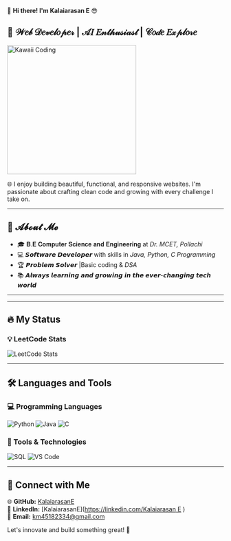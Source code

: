 👋 **Hi there! I'm Kalaiarasan E** 😎
## 🚀 𝒲𝑒𝒷 𝒟𝑒𝓋𝑒𝓁𝑜𝓅𝑒𝓇 | 𝒜𝐼 𝐸𝓃𝓉𝒽𝓊𝓈𝒾𝒶𝓈𝓉 | 𝒞𝑜𝒹𝑒 𝐸𝓍𝓅𝓁𝑜𝓇𝑒

<img src="https://media.giphy.com/media/ya4eevXU490Iw/giphy.gif" width="300" alt="Kawaii Coding">


🌐 I enjoy building beautiful, functional, and responsive websites. I'm passionate about crafting clean code and growing with every challenge I take on.  

---

## 🌟 𝓐𝓫𝓸𝓾𝓽 𝓜𝓮  

- 🎓 𝐁.𝐄 𝐂𝐨𝐦𝐩𝐮𝐭𝐞𝐫 𝐒𝐜𝐢𝐞𝐧𝐜𝐞 𝐚𝐧𝐝 𝐄𝐧𝐠𝐢𝐧𝐞𝐞𝐫𝐢𝐧𝐠 at *Dr. MCET, Pollachi*  
- 💻 𝙎𝙤𝙛𝙩𝙬𝙖𝙧𝙚 𝘿𝙚𝙫𝙚𝙡𝙤𝙥𝙚𝙧 with skills in *Java, Python, C Programming*  
- 🏆 𝙋𝙧𝙤𝙗𝙡𝙚𝙢 𝙎𝙤𝙡𝙫𝙚𝙧 |Basic coding &  *DSA*  
- 📚 𝘼𝙡𝙬𝙖𝙮𝙨 𝙡𝙚𝙖𝙧𝙣𝙞𝙣𝙜 𝙖𝙣𝙙 𝙜𝙧𝙤𝙬𝙞𝙣𝙜 𝙞𝙣 𝙩𝙝𝙚 𝙚𝙫𝙚𝙧-𝙘𝙝𝙖𝙣𝙜𝙞𝙣𝙜 𝙩𝙚𝙘𝙝 𝙬𝙤𝙧𝙡𝙙  

---

---  
## 🔥 My Status  

### 💡 LeetCode Stats  
![LeetCode Stats](https://leetcard.jacoblin.cool/kalaiarasane?theme=unicorn&font=Arial&animation=true)
 

---  
## 🛠 Languages and Tools  

### 💻 Programming Languages  
![Python](https://img.shields.io/badge/Python-3776AB?style=for-the-badge&logo=python&logoColor=white)
![Java](https://img.shields.io/badge/Java-ED8B00?style=for-the-badge&logo=java&logoColor=white)
![C](https://img.shields.io/badge/C-00599C?style=for-the-badge&logo=c&logoColor=white)   

### 🔧 Tools & Technologies  
![SQL](https://img.shields.io/badge/SQL-4479A1?style=for-the-badge&logo=sql&logoColor=white)   ![VS Code](https://img.shields.io/badge/VS%20Code-007ACC?style=for-the-badge&logo=visual-studio-code&logoColor=white)  
 
---  
## 💼 Connect with Me  
🌐 **GitHub:** [KalaiarasanE](https://github.com/kalaiarasane)  
🔗 **LinkedIn:** [KalaiarasanE]([https://linkedin.com/Kalaiarasan E](https://www.linkedin.com/in/kalaiarasan-e-7b7044258/) )  
📩 **Email:** km45182334@gmail.com  

Let's innovate and build something great! 🚀
